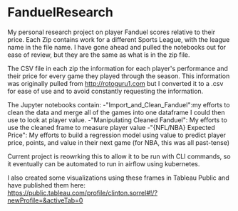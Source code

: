 # FanduelResearch
My personal research project on player Fanduel scores relative to their price. Each Zip contains work for a different Sports League, with the league name in the file name. I have gone ahead and pulled the notebooks out for ease of review, but they are the same as what is in the zip file.

The CSV file in each zip the information for each player's performance and their price for every game they played through the season. This information was originally pulled from http://rotoguru1.com but I converted it to a .csv for ease of use and to avoid constantly requesting the information.

The Jupyter notebooks contain:
-"Import_and_Clean_Fanduel":my efforts to clean the data and merge all of the games into one dataframe I could then use to look at player value.
-"Manipulating Cleaned Fanduel": My efforts to use the cleaned frame to measure player value
-"{NFL/NBA} Expected Price": My efforts to build a regression model using value to predict player price, points, and value in their next game (for NBA, this was all past-tense)

Current project is reowrking this to allow it to be run with CLI commands, so it eventually can be automated to run in airflow using kubernetes.

I also created some visualizations using these frames in Tableau Public and have published them here: https://public.tableau.com/profile/clinton.sorrel#!/?newProfile=&activeTab=0
